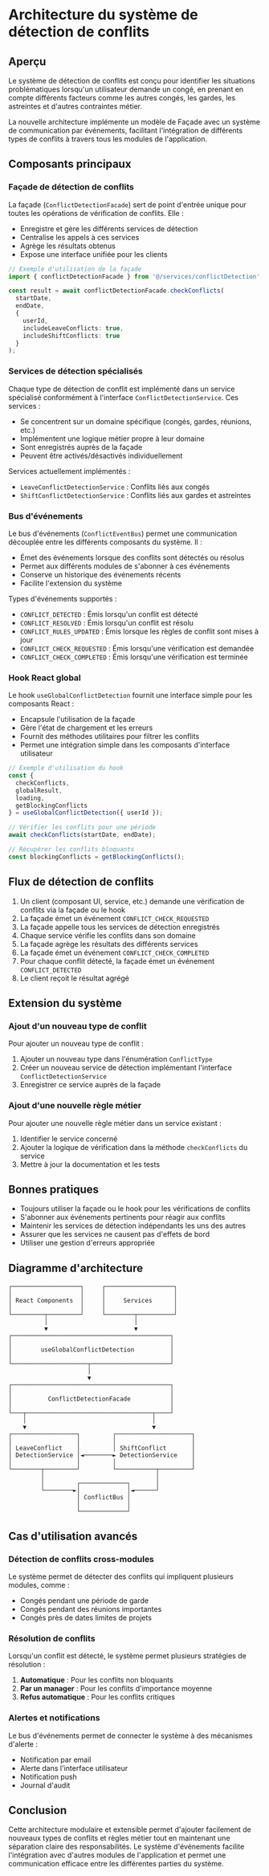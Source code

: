 # Architecture du système de détection de conflits

## Aperçu

Le système de détection de conflits est conçu pour identifier les situations problématiques lorsqu'un utilisateur demande un congé, en prenant en compte différents facteurs comme les autres congés, les gardes, les astreintes et d'autres contraintes métier.

La nouvelle architecture implémente un modèle de Façade avec un système de communication par événements, facilitant l'intégration de différents types de conflits à travers tous les modules de l'application.

## Composants principaux

### Façade de détection de conflits

La façade (`ConflictDetectionFacade`) sert de point d'entrée unique pour toutes les opérations de vérification de conflits. Elle :

- Enregistre et gère les différents services de détection
- Centralise les appels à ces services
- Agrège les résultats obtenus
- Expose une interface unifiée pour les clients

```typescript
// Exemple d'utilisation de la façade
import { conflictDetectionFacade } from '@/services/conflictDetection';

const result = await conflictDetectionFacade.checkConflicts(
  startDate, 
  endDate, 
  { 
    userId,
    includeLeaveConflicts: true,
    includeShiftConflicts: true
  }
);
```

### Services de détection spécialisés

Chaque type de détection de conflit est implémenté dans un service spécialisé conformément à l'interface `ConflictDetectionService`. Ces services :

- Se concentrent sur un domaine spécifique (congés, gardes, réunions, etc.)
- Implémentent une logique métier propre à leur domaine
- Sont enregistrés auprès de la façade
- Peuvent être activés/désactivés individuellement

Services actuellement implémentés :
- `LeaveConflictDetectionService` : Conflits liés aux congés
- `ShiftConflictDetectionService` : Conflits liés aux gardes et astreintes

### Bus d'événements

Le bus d'événements (`ConflictEventBus`) permet une communication découplée entre les différents composants du système. Il :

- Émet des événements lorsque des conflits sont détectés ou résolus
- Permet aux différents modules de s'abonner à ces événements
- Conserve un historique des événements récents
- Facilite l'extension du système

Types d'événements supportés :
- `CONFLICT_DETECTED` : Émis lorsqu'un conflit est détecté
- `CONFLICT_RESOLVED` : Émis lorsqu'un conflit est résolu
- `CONFLICT_RULES_UPDATED` : Émis lorsque les règles de conflit sont mises à jour
- `CONFLICT_CHECK_REQUESTED` : Émis lorsqu'une vérification est demandée
- `CONFLICT_CHECK_COMPLETED` : Émis lorsqu'une vérification est terminée

### Hook React global

Le hook `useGlobalConflictDetection` fournit une interface simple pour les composants React :

- Encapsule l'utilisation de la façade
- Gère l'état de chargement et les erreurs
- Fournit des méthodes utilitaires pour filtrer les conflits
- Permet une intégration simple dans les composants d'interface utilisateur

```typescript
// Exemple d'utilisation du hook
const {
  checkConflicts,
  globalResult,
  loading,
  getBlockingConflicts
} = useGlobalConflictDetection({ userId });

// Vérifier les conflits pour une période
await checkConflicts(startDate, endDate);

// Récupérer les conflits bloquants
const blockingConflicts = getBlockingConflicts();
```

## Flux de détection de conflits

1. Un client (composant UI, service, etc.) demande une vérification de conflits via la façade ou le hook
2. La façade émet un événement `CONFLICT_CHECK_REQUESTED`
3. La façade appelle tous les services de détection enregistrés
4. Chaque service vérifie les conflits dans son domaine
5. La façade agrège les résultats des différents services
6. La façade émet un événement `CONFLICT_CHECK_COMPLETED`
7. Pour chaque conflit détecté, la façade émet un événement `CONFLICT_DETECTED`
8. Le client reçoit le résultat agrégé

## Extension du système

### Ajout d'un nouveau type de conflit

Pour ajouter un nouveau type de conflit :

1. Ajouter un nouveau type dans l'énumération `ConflictType`
2. Créer un nouveau service de détection implémentant l'interface `ConflictDetectionService`
3. Enregistrer ce service auprès de la façade

### Ajout d'une nouvelle règle métier

Pour ajouter une nouvelle règle métier dans un service existant :

1. Identifier le service concerné
2. Ajouter la logique de vérification dans la méthode `checkConflicts` du service
3. Mettre à jour la documentation et les tests

## Bonnes pratiques

- Toujours utiliser la façade ou le hook pour les vérifications de conflits
- S'abonner aux événements pertinents pour réagir aux conflits
- Maintenir les services de détection indépendants les uns des autres
- Assurer que les services ne causent pas d'effets de bord
- Utiliser une gestion d'erreurs appropriée

## Diagramme d'architecture

```
┌───────────────────┐     ┌───────────────────┐
│                   │     │                   │
│ React Components  │     │     Services      │
│                   │     │                   │
└─────────┬─────────┘     └────────┬──────────┘
          │                        │
          ▼                        ▼
┌────────────────────────────────────────────┐
│                                            │
│        useGlobalConflictDetection          │
│                                            │
└─────────────────────┬──────────────────────┘
                      │
                      ▼
┌────────────────────────────────────────────┐
│                                            │
│          ConflictDetectionFacade           │
│                                            │
└───┬───────────────────────────────────┬────┘
    │                                   │
    ▼                                   ▼
┌──────────────────┐         ┌─────────────────────┐
│                  │         │                     │
│ LeaveConflict    │         │ ShiftConflict       │
│ DetectionService │◄────────► DetectionService    │
│                  │         │                     │
└────────┬─────────┘         └───────────┬─────────┘
         │                               │
         │         ┌─────────────┐       │
         └────────►│             │◄──────┘
                   │ ConflictBus │
                   │             │
                   └─────────────┘
```

## Cas d'utilisation avancés

### Détection de conflits cross-modules

Le système permet de détecter des conflits qui impliquent plusieurs modules, comme :

- Congés pendant une période de garde
- Congés pendant des réunions importantes
- Congés près de dates limites de projets

### Résolution de conflits

Lorsqu'un conflit est détecté, le système permet plusieurs stratégies de résolution :

1. **Automatique** : Pour les conflits non bloquants
2. **Par un manager** : Pour les conflits d'importance moyenne
3. **Refus automatique** : Pour les conflits critiques

### Alertes et notifications

Le bus d'événements permet de connecter le système à des mécanismes d'alerte :

- Notification par email
- Alerte dans l'interface utilisateur
- Notification push
- Journal d'audit

## Conclusion

Cette architecture modulaire et extensible permet d'ajouter facilement de nouveaux types de conflits et règles métier tout en maintenant une séparation claire des responsabilités. Le système d'événements facilite l'intégration avec d'autres modules de l'application et permet une communication efficace entre les différentes parties du système. 